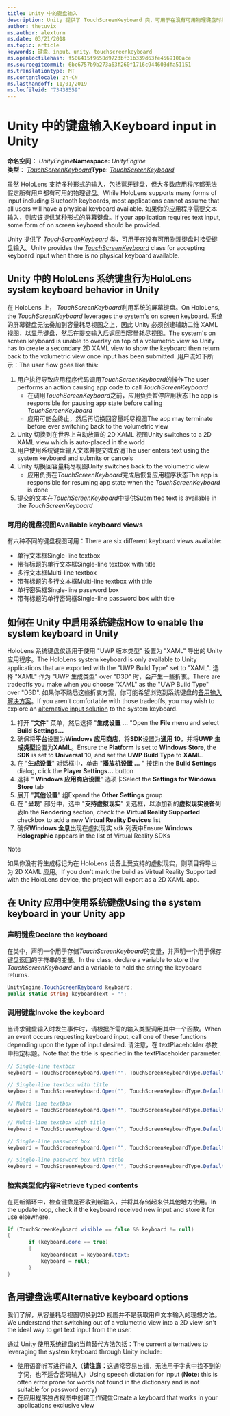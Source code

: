 ```yaml
---
title: Unity 中的键盘输入
description: Unity 提供了 TouchScreenKeyboard 类，可用于在没有可用物理键盘时接受键盘输入。
author: thetuvix
ms.author: alexturn
ms.date: 03/21/2018
ms.topic: article
keywords: 键盘、input、unity、touchscreenkeyboard
ms.openlocfilehash: f506415f9658d9723bf31b339d63fe4569100ace
ms.sourcegitcommit: 6bc6757b9b273a63f260f1716c944603dfa51151
ms.translationtype: MT
ms.contentlocale: zh-CN
ms.lasthandoff: 11/01/2019
ms.locfileid: "73438559"
---
```

# <a name="keyboard-input-in-unity"></a><span data-ttu-id="211ad-104">Unity 中的键盘输入</span><span class="sxs-lookup"><span data-stu-id="211ad-104">Keyboard input in Unity</span></span>

<span data-ttu-id="211ad-105">**命名空间：** *UnityEngine*</span><span class="sxs-lookup"><span data-stu-id="211ad-105">**Namespace:** *UnityEngine*</span></span><br>
 <span data-ttu-id="211ad-106">**类型**：  *[TouchScreenKeyboard](https://docs.unity3d.com/ScriptReference/TouchScreenKeyboard.html)*</span><span class="sxs-lookup"><span data-stu-id="211ad-106">**Type**: *[TouchScreenKeyboard](https://docs.unity3d.com/ScriptReference/TouchScreenKeyboard.html)*</span></span>

<span data-ttu-id="211ad-107">虽然 HoloLens 支持多种形式的输入，包括蓝牙键盘，但大多数应用程序都无法假定所有用户都有可用的物理键盘。</span><span class="sxs-lookup"><span data-stu-id="211ad-107">While HoloLens supports many forms of input including Bluetooth keyboards, most applications cannot assume that all users will have a physical keyboard available.</span></span> <span data-ttu-id="211ad-108">如果你的应用程序需要文本输入，则应该提供某种形式的屏幕键盘。</span><span class="sxs-lookup"><span data-stu-id="211ad-108">If your application requires text input, some form of on screen keyboard should be provided.</span></span>

<span data-ttu-id="211ad-109">Unity 提供了 *[TouchScreenKeyboard](https://docs.unity3d.com/ScriptReference/TouchScreenKeyboard.html)* 类，可用于在没有可用物理键盘时接受键盘输入。</span><span class="sxs-lookup"><span data-stu-id="211ad-109">Unity provides the *[TouchScreenKeyboard](https://docs.unity3d.com/ScriptReference/TouchScreenKeyboard.html)* class for accepting keyboard input when there is no physical keyboard available.</span></span>

## <a name="hololens-system-keyboard-behavior-in-unity"></a><span data-ttu-id="211ad-110">Unity 中的 HoloLens 系统键盘行为</span><span class="sxs-lookup"><span data-stu-id="211ad-110">HoloLens system keyboard behavior in Unity</span></span>

<span data-ttu-id="211ad-111">在 HoloLens 上， *TouchScreenKeyboard*利用系统的屏幕键盘。</span><span class="sxs-lookup"><span data-stu-id="211ad-111">On HoloLens, the *TouchScreenKeyboard* leverages the system's on screen keyboard.</span></span> <span data-ttu-id="211ad-112">系统的屏幕键盘无法叠加到容量耗尽视图之上，因此 Unity 必须创建辅助二维 XAML 视图，以显示键盘，然后在提交输入后返回到容量耗尽视图。</span><span class="sxs-lookup"><span data-stu-id="211ad-112">The system's on screen keyboard is unable to overlay on top of a volumetric view so Unity has to create a secondary 2D XAML view to show the keyboard then return back to the volumetric view once input has been submitted.</span></span> <span data-ttu-id="211ad-113">用户流如下所示：</span><span class="sxs-lookup"><span data-stu-id="211ad-113">The user flow goes like this:</span></span>
1. <span data-ttu-id="211ad-114">用户执行导致应用程序代码调用*TouchScreenKeyboard*的操作</span><span class="sxs-lookup"><span data-stu-id="211ad-114">The user performs an action causing app code to call *TouchScreenKeyboard*</span></span>
    * <span data-ttu-id="211ad-115">在调用*TouchScreenKeyboard*之前，应用负责暂停应用状态</span><span class="sxs-lookup"><span data-stu-id="211ad-115">The app is responsible for pausing app state before calling *TouchScreenKeyboard*</span></span>
    * <span data-ttu-id="211ad-116">应用可能会终止，然后再切换回容量耗尽视图</span><span class="sxs-lookup"><span data-stu-id="211ad-116">The app may terminate before ever switching back to the volumetric view</span></span>
2. <span data-ttu-id="211ad-117">Unity 切换到在世界上自动放置的 2D XAML 视图</span><span class="sxs-lookup"><span data-stu-id="211ad-117">Unity switches to a 2D XAML view which is auto-placed in the world</span></span>
3. <span data-ttu-id="211ad-118">用户使用系统键盘输入文本并提交或取消</span><span class="sxs-lookup"><span data-stu-id="211ad-118">The user enters text using the system keyboard and submits or cancels</span></span>
4. <span data-ttu-id="211ad-119">Unity 切换回容量耗尽视图</span><span class="sxs-lookup"><span data-stu-id="211ad-119">Unity switches back to the volumetric view</span></span>
    * <span data-ttu-id="211ad-120">应用负责在*TouchScreenKeyboard*完成后恢复应用程序状态</span><span class="sxs-lookup"><span data-stu-id="211ad-120">The app is responsible for resuming app state when the *TouchScreenKeyboard* is done</span></span>
5. <span data-ttu-id="211ad-121">提交的文本在*TouchScreenKeyboard*中提供</span><span class="sxs-lookup"><span data-stu-id="211ad-121">Submitted text is available in the *TouchScreenKeyboard*</span></span>

### <a name="available-keyboard-views"></a><span data-ttu-id="211ad-122">可用的键盘视图</span><span class="sxs-lookup"><span data-stu-id="211ad-122">Available keyboard views</span></span>

<span data-ttu-id="211ad-123">有六种不同的键盘视图可用：</span><span class="sxs-lookup"><span data-stu-id="211ad-123">There are six different keyboard views available:</span></span>
* <span data-ttu-id="211ad-124">单行文本框</span><span class="sxs-lookup"><span data-stu-id="211ad-124">Single-line textbox</span></span>
* <span data-ttu-id="211ad-125">带有标题的单行文本框</span><span class="sxs-lookup"><span data-stu-id="211ad-125">Single-line textbox with title</span></span>
* <span data-ttu-id="211ad-126">多行文本框</span><span class="sxs-lookup"><span data-stu-id="211ad-126">Multi-line textbox</span></span>
* <span data-ttu-id="211ad-127">带有标题的多行文本框</span><span class="sxs-lookup"><span data-stu-id="211ad-127">Multi-line textbox with title</span></span>
* <span data-ttu-id="211ad-128">单行密码框</span><span class="sxs-lookup"><span data-stu-id="211ad-128">Single-line password box</span></span>
* <span data-ttu-id="211ad-129">带有标题的单行密码框</span><span class="sxs-lookup"><span data-stu-id="211ad-129">Single-line password box with title</span></span>

## <a name="how-to-enable-the-system-keyboard-in-unity"></a><span data-ttu-id="211ad-130">如何在 Unity 中启用系统键盘</span><span class="sxs-lookup"><span data-stu-id="211ad-130">How to enable the system keyboard in Unity</span></span>

<span data-ttu-id="211ad-131">HoloLens 系统键盘仅适用于使用 "UWP 版本类型" 设置为 "XAML" 导出的 Unity 应用程序。</span><span class="sxs-lookup"><span data-stu-id="211ad-131">The HoloLens system keyboard is only available to Unity applications that are exported with the "UWP Build Type" set to "XAML".</span></span> <span data-ttu-id="211ad-132">选择 "XAML" 作为 "UWP 生成类型" over "D3D" 时，会产生一些折衷。</span><span class="sxs-lookup"><span data-stu-id="211ad-132">There are tradeoffs you make when you choose "XAML" as the "UWP Build Type" over "D3D".</span></span> <span data-ttu-id="211ad-133">如果你不熟悉这些折衷方案，你可能希望浏览到系统键盘的[备用输入解决方案](#alternative-keyboard-options)。</span><span class="sxs-lookup"><span data-stu-id="211ad-133">If you aren't comfortable with those tradeoffs, you may wish to explore an [alternative input solution](#alternative-keyboard-options) to the system keyboard.</span></span>
1. <span data-ttu-id="211ad-134">打开 "**文件**" 菜单，然后选择 "**生成设置 ...** "</span><span class="sxs-lookup"><span data-stu-id="211ad-134">Open the **File** menu and select **Build Settings...**</span></span>
2. <span data-ttu-id="211ad-135">确保将**平台**设置为**Windows 应用商店**，将**SDK**设置为**通用 10**，并将**UWP 生成类型**设置为**XAML**。</span><span class="sxs-lookup"><span data-stu-id="211ad-135">Ensure the **Platform** is set to **Windows Store**, the **SDK** is set to **Universal 10**, and set the **UWP Build Type** to **XAML**.</span></span>
3. <span data-ttu-id="211ad-136">在 "**生成设置**" 对话框中，单击 "**播放机设置 ...** " 按钮</span><span class="sxs-lookup"><span data-stu-id="211ad-136">In the **Build Settings** dialog, click the **Player Settings...** button</span></span>
4. <span data-ttu-id="211ad-137">选择 " **Windows 应用商店设置**" 选项卡</span><span class="sxs-lookup"><span data-stu-id="211ad-137">Select the **Settings for Windows Store** tab</span></span>
5. <span data-ttu-id="211ad-138">展开 "**其他设置**" 组</span><span class="sxs-lookup"><span data-stu-id="211ad-138">Expand the **Other Settings** group</span></span>
6. <span data-ttu-id="211ad-139">在 "**呈现**" 部分中，选中 "**支持虚拟现实**" 复选框，以添加新的**虚拟现实设备**列表</span><span class="sxs-lookup"><span data-stu-id="211ad-139">In the **Rendering** section, check the **Virtual Reality Supported** checkbox to add a new **Virtual Reality Devices** list</span></span>
7. <span data-ttu-id="211ad-140">确保**Windows 全息**出现在虚拟现实 sdk 列表中</span><span class="sxs-lookup"><span data-stu-id="211ad-140">Ensure **Windows Holographic** appears in the list of Virtual Reality SDKs</span></span>

>[!NOTE]
><span data-ttu-id="211ad-141">如果你没有将生成标记为在 HoloLens 设备上受支持的虚拟现实，则项目将导出为 2D XAML 应用。</span><span class="sxs-lookup"><span data-stu-id="211ad-141">If you don't mark the build as Virtual Reality Supported with the HoloLens device, the project will export as a 2D XAML app.</span></span>

## <a name="using-the-system-keyboard-in-your-unity-app"></a><span data-ttu-id="211ad-142">在 Unity 应用中使用系统键盘</span><span class="sxs-lookup"><span data-stu-id="211ad-142">Using the system keyboard in your Unity app</span></span>

### <a name="declare-the-keyboard"></a><span data-ttu-id="211ad-143">声明键盘</span><span class="sxs-lookup"><span data-stu-id="211ad-143">Declare the keyboard</span></span>

<span data-ttu-id="211ad-144">在类中，声明一个用于存储*TouchScreenKeyboard*的变量，并声明一个用于保存键盘返回的字符串的变量。</span><span class="sxs-lookup"><span data-stu-id="211ad-144">In the class, declare a variable to store the *TouchScreenKeyboard* and a variable to hold the string the keyboard returns.</span></span>

```cs
UnityEngine.TouchScreenKeyboard keyboard;
public static string keyboardText = "";
```

### <a name="invoke-the-keyboard"></a><span data-ttu-id="211ad-145">调用键盘</span><span class="sxs-lookup"><span data-stu-id="211ad-145">Invoke the keyboard</span></span>

<span data-ttu-id="211ad-146">当请求键盘输入时发生事件时，请根据所需的输入类型调用其中一个函数。</span><span class="sxs-lookup"><span data-stu-id="211ad-146">When an event occurs requesting keyboard input, call one of these functions depending upon the type of input desired.</span></span> <span data-ttu-id="211ad-147">请注意，在 textPlaceholder 参数中指定标题。</span><span class="sxs-lookup"><span data-stu-id="211ad-147">Note that the title is specified in the textPlaceholder parameter.</span></span>

```cs
// Single-line textbox
keyboard = TouchScreenKeyboard.Open("", TouchScreenKeyboardType.Default, false, false, false, false);

// Single-line textbox with title
keyboard = TouchScreenKeyboard.Open("", TouchScreenKeyboardType.Default, false, false, false, false, "Single-line title");

// Multi-line textbox
keyboard = TouchScreenKeyboard.Open("", TouchScreenKeyboardType.Default, false, true, false, false);

// Multi-line textbox with title
keyboard = TouchScreenKeyboard.Open("", TouchScreenKeyboardType.Default, false, true, false, false, "Multi-line Title");

// Single-line password box
keyboard = TouchScreenKeyboard.Open("", TouchScreenKeyboardType.Default, false, false, true, false);

// Single-line password box with title
keyboard = TouchScreenKeyboard.Open("", TouchScreenKeyboardType.Default, false, false, true, false, "Secure Single-line Title");
```

### <a name="retrieve-typed-contents"></a><span data-ttu-id="211ad-148">检索类型化内容</span><span class="sxs-lookup"><span data-stu-id="211ad-148">Retrieve typed contents</span></span>

<span data-ttu-id="211ad-149">在更新循环中，检查键盘是否收到新输入，并将其存储起来供其他地方使用。</span><span class="sxs-lookup"><span data-stu-id="211ad-149">In the update loop, check if the keyboard received new input and store it for use elsewhere.</span></span>

```cs
if (TouchScreenKeyboard.visible == false && keyboard != null)
{
       if (keyboard.done == true)
       {
           keyboardText = keyboard.text;
           keyboard = null;
       }
}
```

## <a name="alternative-keyboard-options"></a><span data-ttu-id="211ad-150">备用键盘选项</span><span class="sxs-lookup"><span data-stu-id="211ad-150">Alternative keyboard options</span></span>

<span data-ttu-id="211ad-151">我们了解，从容量耗尽视图切换到2D 视图并不是获取用户文本输入的理想方法。</span><span class="sxs-lookup"><span data-stu-id="211ad-151">We understand that switching out of a volumetric view into a 2D view isn't the ideal way to get text input from the user.</span></span>

<span data-ttu-id="211ad-152">通过 Unity 使用系统键盘的当前替代方法包括：</span><span class="sxs-lookup"><span data-stu-id="211ad-152">The current alternatives to leveraging the system keyboard through Unity include:</span></span>
* <span data-ttu-id="211ad-153">使用语音听写进行输入（<b>请注意：</b>这通常容易出错，无法用于字典中找不到的字词，也不适合密码输入）</span><span class="sxs-lookup"><span data-stu-id="211ad-153">Using speech dictation for input (<b>Note:</b> this is often error prone for words not found in the dictionary and is not suitable for password entry)</span></span>
* <span data-ttu-id="211ad-154">在应用程序独占视图中创建工作键盘</span><span class="sxs-lookup"><span data-stu-id="211ad-154">Create a keyboard that works in your applications exclusive view</span></span>
